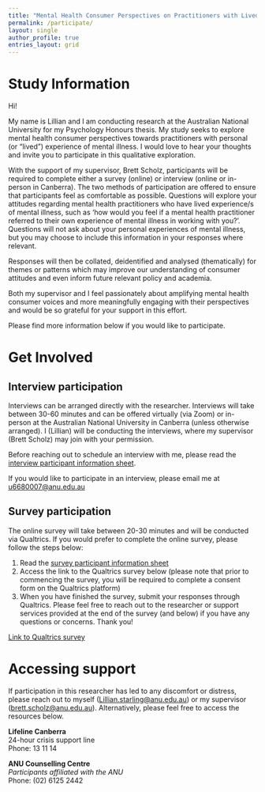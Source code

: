 ```yaml
---
title: "Mental Health Consumer Perspectives on Practitioners with Lived Experience"
permalink: /participate/
layout: single
author_profile: true
entries_layout: grid
---
```


# Study Information

Hi!

My name is Lillian and I am conducting research at the Australian National University for my Psychology Honours thesis. My study seeks to explore mental health consumer perspectives towards practitioners with personal (or “lived”) experience of mental illness. I would love to hear your thoughts and invite you to participate in this qualitative exploration. 

With the support of my supervisor, Brett Scholz, participants will be required to complete either a survey (online) or interview (online or in-person in Canberra). The two methods of participation are offered to ensure that participants feel as comfortable as possible. Questions will explore your attitudes regarding mental health practitioners who have lived experience/s of mental illness, such as ‘how would you feel if a mental health practitioner referred to their own experience of mental illness in working with you?’. Questions will not ask about your personal experiences of mental illness, but you may choose to include this information in your responses where relevant. 

Responses will then be collated, deidentified and analysed (thematically) for themes or patterns which may improve our understanding of consumer attitudes and even inform future relevant policy and academia.

Both my supervisor and I feel passionately about amplifying mental health consumer voices and more meaningfully engaging with their perspectives and would be so grateful for your support in this effort.

Please find more information below if you would like to participate.

# Get Involved
## Interview participation

Interviews can be arranged directly with the researcher. Interviews will take between 30-60 minutes and can be offered virtually (via Zoom) or in-person at the Australian National University in Canberra (unless otherwise arranged). I (Lillian) will be conducting the interviews, where my supervisor (Brett Scholz) may join with your permission.

Before reaching out to schedule an interview with me, please read the [interview participant information sheet](/assets/Interview_ParticipantInfoSheet.pdf).

If you would like to participate in an interview, please email me at u6680007@anu.edu.au

## Survey participation

The online survey will take between 20-30 minutes and will be conducted via Qualtrics. If you would prefer to complete the online survey, please follow the steps below:
1.	Read the [survey participant information sheet](/assets/Survey_ParticipantInfoSheet.pdf)
2.	Access the link to the Qualtrics survey below (please note that prior to commencing the survey, you will be required to complete a consent form on the Qualtrics platform)
3.	When you have finished the survey, submit your responses through Qualtrics. Please feel free to reach out to the researcher or support services provided at the end of the survey (and below) if you have any questions or concerns.
Thank you!

[Link to Qualtrics survey](https://anu.au1.qualtrics.com/jfe/form/SV_9pJ0KbHYgtyh8d8)

# Accessing support

If participation in this researcher has led to any discomfort or distress, please reach out to myself (Lillian.starling@anu.edu.au) or my supervisor (brett.scholz@anu.edu.au). Alternatively, please feel free to access the resources below. 

**Lifeline Canberra**  
24-hour crisis support line   
Phone: 13 11 14

**ANU Counselling Centre**  
*Participants affiliated with the ANU*  
Phone: (02) 6125 2442
